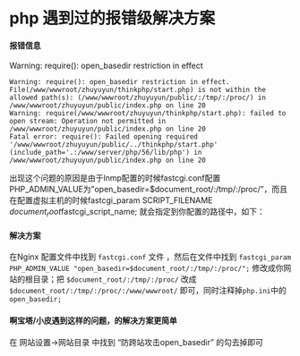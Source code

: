 # php 遇到过的报错级解决方案

#### 报错信息 
Warning: require(): open_basedir restriction in effect
```injectablephp
Warning: require(): open_basedir restriction in effect. File(/www/wwwroot/zhuyuyun/thinkphp/start.php) is not within the allowed path(s): (/www/wwwroot/zhuyuyun/public/:/tmp/:/proc/) in /www/wwwroot/zhuyuyun/public/index.php on line 20
Warning: require(/www/wwwroot/zhuyuyun/thinkphp/start.php): failed to open stream: Operation not permitted in /www/wwwroot/zhuyuyun/public/index.php on line 20
Fatal error: require(): Failed opening required '/www/wwwroot/zhuyuyun/public/../thinkphp/start.php' (include_path='.:/www/server/php/56/lib/php') in /www/wwwroot/zhuyuyun/public/index.php on line 20
```

出现这个问题的原因是由于lnmp配置的时候fastcgi.conf配置PHP_ADMIN_VALUE为”open_basedir=$document_root/:/tmp/:/proc/”，而且在配置虚拟主机的时候fastcgi_param SCRIPT_FILENAME $document_root$fastcgi_script_name; 就会指定到你配置的路径中，如下：



#### 解决方案

在Nginx 配置文件中找到 `fastcgi.conf` 文件 ，然后在文件中找到 `fastcgi_param PHP_ADMIN_VALUE "open_basedir=$document_root/:/tmp/:/proc/";` 修改成你网站的根目录；把 `$document_root/:/tmp/:/proc/` 改成 `$document_root/:/tmp/:/proc/:/www/wwwroot/` 即可，同时注释掉`php.ini`中的`open_basedir;`


#### 啊宝塔/小皮遇到这样的问题，的解决方案更简单

在 网站设置->网站目录 中找到 “防跨站攻击open_basedir” 的勾去掉即可
